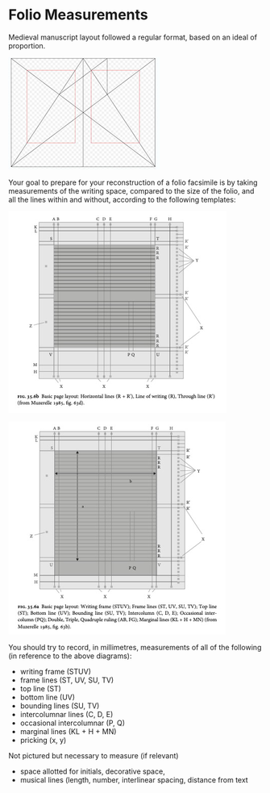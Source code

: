 # Folio Measurements

Medieval manuscript layout followed a regular format, based on an ideal of proportion.&#x20;

![](<../../.gitbook/assets/Golden-section-2 (1).jpg>)

Your goal to prepare for your reconstruction of a folio facsimile is by taking measurements of the writing space, compared to the size of the folio, and all the lines within and without, according to the following templates:

![](<../../.gitbook/assets/Fig. 35.6b.png>)

![](<../../.gitbook/assets/Fig. 35.6a.png>)

You should try to record, in millimetres, measurements of all of the following (in reference to the above diagrams):

* writing frame (STUV)
* frame lines (ST, UV, SU, TV)
* top line (ST)
* bottom line (UV)
* bounding lines (SU, TV)
* intercolumnar lines (C, D, E)
* occasional intercolumnar (P, Q)
* marginal lines (KL + H + MN)
* pricking (x, y)

Not pictured but necessary to measure (if relevant)

* space allotted for initials, decorative space,&#x20;
* musical lines (length, number, interlinear spacing, distance from text
